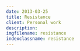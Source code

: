 ```yaml
---
date: 2013-03-25
title: Resistance
client: Personal work
description:
imgfilename: resistance
indexclassname: resistance
---
```


<img srcset="/img/resistance-1x.png 1x, /img/resistance-2x.png 2x">
